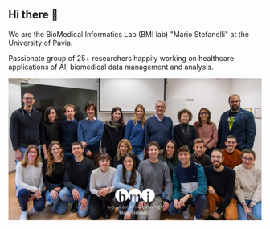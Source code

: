 ## Hi there 👋

We are the BioMedical Informatics Lab (BMI lab) "Mario Stefanelli" at the University of Pavia.

Passionate group of 25+ researchers happily working on healthcare applications of AI, biomedical data management and analysis.

![BMI lab group picture from May 2024](Foto_BMI_2024_withlogo.jpg?raw=true)

<!--

**Here are some ideas to get you started:**

🙋‍♀️ A short introduction - what is your organization all about?
🌈 Contribution guidelines - how can the community get involved?
👩‍💻 Useful resources - where can the community find your docs? Is there anything else the community should know?
🍿 Fun facts - what does your team eat for breakfast?
🧙 Remember, you can do mighty things with the power of [Markdown](https://docs.github.com/github/writing-on-github/getting-started-with-writing-and-formatting-on-github/basic-writing-and-formatting-syntax)
-->
